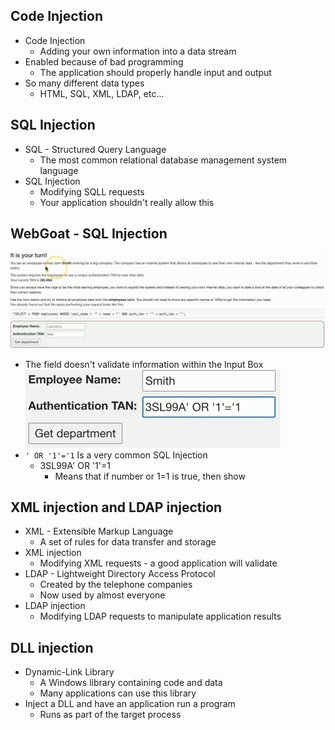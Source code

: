 ## Code Injection
- Code Injection
	- Adding your own information into a data stream
- Enabled because of bad programming
	- The application should properly handle input and output
- So many different data types
	- HTML, SQL, XML, LDAP, etc...

## SQL Injection
- SQL - Structured Query Language
	- The most common relational database management system language
- SQL Injection
	- Modifying SQLL requests
	- Your application shouldn't really allow this

## WebGoat - SQL Injection
![](../Images/240509-67.png)
- The field doesn't validate information within the Input Box
![](../Images/240509-68.png)
- `' OR '1'='1` Is a very common SQL Injection
	- 3SL99A' OR '1'=1
		- Means that if number or 1=1 is true, then show

## XML injection and LDAP injection
- XML - Extensible Markup Language
	- A set of rules for data transfer and storage
- XML injection
	- Modifying XML requests - a good application will validate
- LDAP - Lightweight Directory Access Protocol
	- Created by the telephone companies
	- Now used by almost everyone
- LDAP injection
	- Modifying LDAP requests to manipulate application results

## DLL injection
- Dynamic-Link Library
	- A Windows library containing code and data
	- Many applications can use this library
- Inject a DLL and have an application run a program
	- Runs as part of the target process

